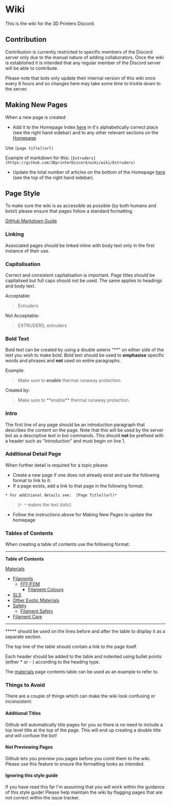 # Wiki
This is the wiki for the 3D Printers Discord. 

## Contribution
Contribution is currently restricted to specific members of the Discord server only due to the manual nature of adding collaborators. Once the wiki is established it is intended that any regular member of the Discord server will be able to contribute.

Please note that bots only update their internal version of this wiki once every 6 hours and so changes here may take some time to trickle down to the server. 

## Making New Pages
When a new page is created: 
* Add it to the Homepage Index [here](https://github.com/3DprinterDiscord/wiki/wiki#index-a-z) in it's alphabetically correct place (see the right hand sidebar) and to any other relevant sections on the [Homepage](https://github.com/3DprinterDiscord/wiki/wiki).

Use ` [page title](url) `

Example of markdown for this: `[Extruders](https://github.com/3DprinterDiscord/wiki/wiki/Extruders)`

* Update the total number of articles on the bottom of the Homepage [here](https://github.com/3DprinterDiscord/wiki/wiki#current-number-of-pages-on-wiki) (see the top of the right hand sidebar).

## Page Style
To make sure the wiki is as accessible as possible (by both humans and bots!) please ensure that pages follow a standard formatting. 

[GitHub Markdown Guide](https://guides.github.com/features/mastering-markdown/)

### Linking
Associated pages should be linked inline with body text only in the first instance of their use. 

### Capitalisation
Correct and consistent capitalisation is important. Page titles should be capitalised but full caps should not be used. The same applies to headings and body text.

Acceptable:
> Extruders

Not Acceptable:
> EXTRUDERS, extruders

### Bold Text
Bold text can be created by using a double asterix "\*\*" on either side of the text you wish to make bold. Bold text should be used to **emphasise** specific words and phrases and **not** used on entire paragraphs.

Example:
> Make sure to **enable** thermal runaway protection.

Created by:
> Make sure to \*\*enable\*\* thermal runaway protection. 

### Intro 
The first line of any page should be an introduction paragraph that describes the content on the page. Note that this will be used by the server bot as a descriptive text in bot commands. This should **not** be prefixed with a header such as "Introduction" and must begin on line 1. 

### Additional Detail Page
When further detail is required for a topic please: 

* Create a new page if one does not already exist and use the following format to link to it:
* If a page exists, add a link to that page in the following format:

`* For additional details see: 
[Page Title](url)*` 

> (`* *` makes the text *italic*)

* Follow the instructions above for Making New Pages to update the homepage


### Tables of Contents
When creating a table of contents use the following format:

*****
 ****Table of Contents****

[Materials](https://github.com/3DprinterDiscord/wiki/wiki/Materials) 
* [Filaments](https://github.com/3DprinterDiscord/wiki/wiki/Materials#filaments)  
  * [FFF/FDM](https://github.com/3DprinterDiscord/wiki/wiki/Materials#ffffdm)
    * [Filament Colours](https://github.com/3DprinterDiscord/wiki/wiki/Materials#filament-colours)
* [SLS](https://github.com/3DprinterDiscord/wiki/wiki/Materials#sls) 
* [Other Exotic Materials](https://github.com/3DprinterDiscord/wiki/wiki/Materials#other-exotic-materials)
* [Safety](https://github.com/3DprinterDiscord/wiki/wiki/Materials#safety) 
  * [Filament Safety](https://github.com/3DprinterDiscord/wiki/wiki/Materials#filament-safety) 
* [Filament Care](https://github.com/3DprinterDiscord/wiki/wiki/Materials#filament-care) 
*****

***** should be used on the lines before and after the table to display it as a separate section.

The top line of the table should contain a link to the page itself.

Each header should be added to the table and indented using bullet points (either * or - ) according to the heading type.

The [materials](https://github.com/3DprinterDiscord/wiki/wiki/Materials) page contents table can be used as an example to refer to.

### Things to Avoid
There are a couple of things which can make the wiki look confusing or inconsistent:

#### Additional Titles
Github will automatically title pages for you so there is no need to include a top level title at the top of the page. This will end up creating a double title and will confuse the bot! 

#### Not Previewing Pages
Github lets you preview you pages before you comit them to the wiki. Please use this feature to ensure the formatting looks as intended. 

#### Ignoring this style guide
If you have read this far I'm assuming that you will work within the guidance of this style guide! Please help maintain the wiki by flagging pages that are not correct within the issue tracker.
